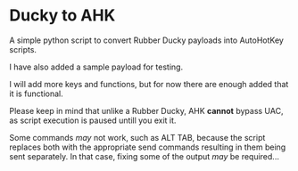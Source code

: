 # Ducky to AHK
 A simple python script to convert Rubber Ducky payloads into AutoHotKey scripts.

 I have also added a sample payload for testing.
 
 I will add more keys and functions, but for now there are enough added that it is functional.
 
 Please keep in mind that unlike a Rubber Ducky, AHK **cannot** bypass UAC, as script execution is paused untill you exit it.

 Some commands *may* not work, such as ALT TAB, because the script replaces both with the appropriate send commands resulting in them being sent separately. In that case, fixing some of the output *may* be required...

